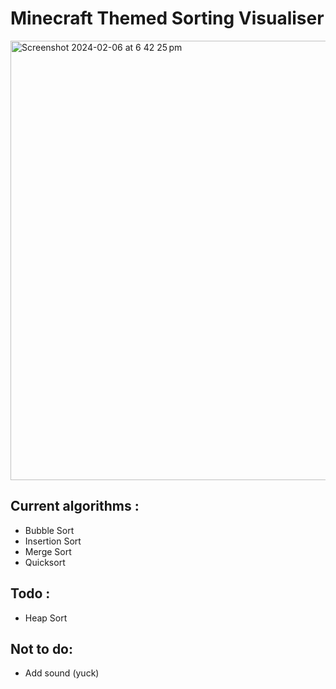 # Minecraft Themed Sorting Visualiser 

<img width="703" alt="Screenshot 2024-02-06 at 6 42 25 pm" src="https://github.com/shafiqihtsham/SortingVisualizer/assets/108529942/db2149f2-ec06-4d10-99ee-1efbea697f2c">

## Current algorithms : 

- Bubble Sort
- Insertion Sort
- Merge Sort
- Quicksort

## Todo : 

- Heap Sort

## Not to do: 

- Add sound (yuck)
